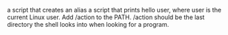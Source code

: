 a script that creates an alias
 a script that prints hello user, where user is the current Linux user.
Add /action to the PATH. /action should be the last directory the shell looks into when looking for a program.
